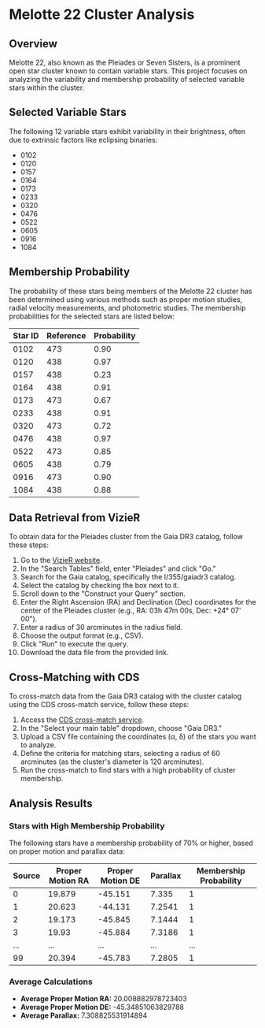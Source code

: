 # Melotte 22 Cluster Analysis

## Overview
Melotte 22, also known as the Pleiades or Seven Sisters, is a prominent open star cluster known to contain variable stars. This project focuses on analyzing the variability and membership probability of selected variable stars within the cluster.

## Selected Variable Stars
The following 12 variable stars exhibit variability in their brightness, often due to extrinsic factors like eclipsing binaries:

- 0102
- 0120
- 0157
- 0164
- 0173
- 0233
- 0320
- 0476
- 0522
- 0605
- 0916
- 1084

## Membership Probability
The probability of these stars being members of the Melotte 22 cluster has been determined using various methods such as proper motion studies, radial velocity measurements, and photometric studies. The membership probabilities for the selected stars are listed below:

| Star ID | Reference | Probability |
|---------|-----------|-------------|
| 0102    | 473       | 0.90        |
| 0120    | 438       | 0.97        |
| 0157    | 438       | 0.23        |
| 0164    | 438       | 0.91        |
| 0173    | 473       | 0.67        |
| 0233    | 438       | 0.91        |
| 0320    | 473       | 0.72        |
| 0476    | 438       | 0.97        |
| 0522    | 473       | 0.85        |
| 0605    | 438       | 0.79        |
| 0916    | 473       | 0.90        |
| 1084    | 438       | 0.88        |

## Data Retrieval from VizieR

To obtain data for the Pleiades cluster from the Gaia DR3 catalog, follow these steps:

1. Go to the [VizieR website](https://vizier.u-strasbg.fr/viz-bin/VizieR).
2. In the "Search Tables" field, enter "Pleiades" and click "Go."
3. Search for the Gaia catalog, specifically the I/355/gaiadr3 catalog.
4. Select the catalog by checking the box next to it.
5. Scroll down to the "Construct your Query" section.
6. Enter the Right Ascension (RA) and Declination (Dec) coordinates for the center of the Pleiades cluster (e.g., RA: 03h 47m 00s, Dec: +24° 07' 00").
7. Enter a radius of 30 arcminutes in the radius field.
8. Choose the output format (e.g., CSV).
9. Click "Run" to execute the query.
10. Download the data file from the provided link.

## Cross-Matching with CDS

To cross-match data from the Gaia DR3 catalog with the cluster catalog using the CDS cross-match service, follow these steps:

1. Access the [CDS cross-match service](http://cdsxmatch.u-strasbg.fr/).
2. In the "Select your main table" dropdown, choose "Gaia DR3."
3. Upload a CSV file containing the coordinates (α, δ) of the stars you want to analyze.
4. Define the criteria for matching stars, selecting a radius of 60 arcminutes (as the cluster's diameter is 120 arcminutes).
5. Run the cross-match to find stars with a high probability of cluster membership.

## Analysis Results

### Stars with High Membership Probability
The following stars have a membership probability of 70% or higher, based on proper motion and parallax data:

| Source | Proper Motion RA | Proper Motion DE | Parallax | Membership Probability |
|--------|-------------------|------------------|----------|------------------------|
| 0      | 19.879            | -45.151          | 7.335    | 1                      |
| 1      | 20.623            | -44.131          | 7.2541   | 1                      |
| 2      | 19.173            | -45.845          | 7.1444   | 1                      |
| 3      | 19.93             | -45.884          | 7.3186   | 1                      |
| ...    | ...               | ...              | ...      | ...                    |
| 99     | 20.394            | -45.783          | 7.2805   | 1                      |

### Average Calculations
- **Average Proper Motion RA:** 20.008882978723403
- **Average Proper Motion DE:** -45.34851063829788
- **Average Parallax:** 7.308825531914894
